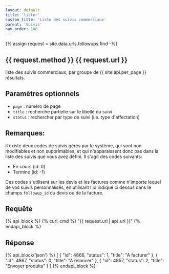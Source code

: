 ```yaml
---
layout: default
title: 'lister'
custom_title: 'Liste des suivis commerciaux'
parent: 'Suivis'
nav_order: 100
---
```

{% assign request = site.data.urls.followups.find -%}
## {{ request.method }} {{ request.url }}

liste des suivis commerciaux, par groupe de {{ site.api.per_page }} résultats.

## Paramètres optionnels

* `page` : numéro de page
* `title` : recherche partielle sur le libellé du suivi
* `status` : rechercher par type de suivi (i.e. type d'affectation)

## Remarques:

Il existe deux codes de suivis gérés par le système, qui sont non modifiables et non supprimables, et qui n'apparaissent donc pas dans la liste des suivis que vous avez défini. Il s'agit des codes suivants:

* En cours (id: 0)
* Terminé (id: -1)

Ces codes s'utilisent sur les devis et les factures comme n'importe lequel de vos suivis personnalisés, en utilisant l'id indiqué ci dessus dans le champs `followup_id` du devis ou de la facture.

## Requête

{% api_block %}
{% curl_cmd %} "{{ request.url | api_url }}"
{% endapi_block %}

## Réponse

{% api_block('json') %}
[
  {
  "id": 4866,
  "status": 1,
  "title": "A facturer"
  }, {
  "id": 4867,
  "status": 0,
  "title": "A relancer"
  }, {
  "id": 4857,
  "status": 2,
  "title": "Envoyer produits"
  }
]
{% endapi_block %}
